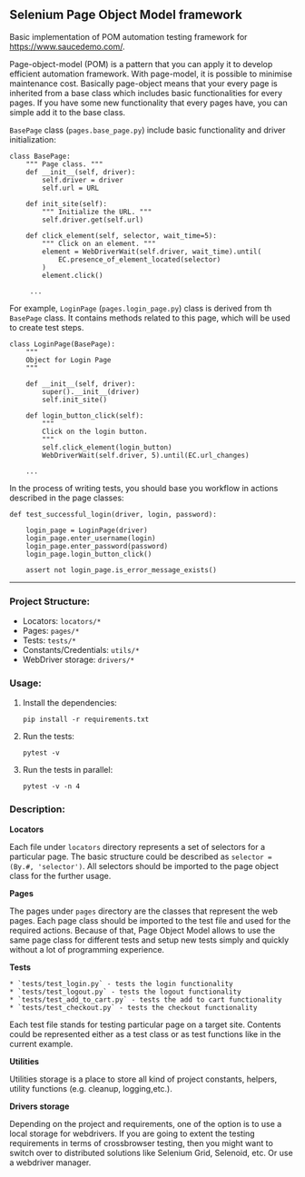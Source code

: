 ## Selenium Page Object Model framework

Basic implementation of POM automation testing framework for https://www.saucedemo.com/.

Page-object-model (POM) is a pattern that you can apply it to develop efficient automation framework. With page-model, it is possible to minimise maintenance cost. Basically page-object means that your every page is inherited from a base class which includes basic functionalities for every pages. If you have some new functionality that every pages have, you can simple add it to the base class.

`BasePage` class (`pages.base_page.py`) include basic functionality and driver initialization:

```
class BasePage:
    """ Page class. """
    def __init__(self, driver):
        self.driver = driver
        self.url = URL

    def init_site(self):
        """ Initialize the URL. """
        self.driver.get(self.url)

    def click_element(self, selector, wait_time=5):
        """ Click on an element. """
        element = WebDriverWait(self.driver, wait_time).until(
            EC.presence_of_element_located(selector)
        )
        element.click()
        
     ...
```

For example, `LoginPage` (`pages.login_page.py`) class is derived from th `BasePage` class. It contains methods related to this page, which will be used to create test steps.

```
class LoginPage(BasePage):
    """
    Object for Login Page
    """

    def __init__(self, driver):
        super().__init__(driver)
        self.init_site()

    def login_button_click(self):
        """
        Click on the login button.
        """
        self.click_element(login_button)
        WebDriverWait(self.driver, 5).until(EC.url_changes)
       
    ...
```

In the process of writing tests, you should base you workflow in actions described in the page classes:

```
def test_successful_login(driver, login, password):

    login_page = LoginPage(driver)
    login_page.enter_username(login)
    login_page.enter_password(password)
    login_page.login_button_click()

    assert not login_page.is_error_message_exists()
```
---
### Project Structure:
* Locators: `locators/*`
* Pages: `pages/*`
* Tests: `tests/*`
* Constants/Credentials: `utils/*`
* WebDriver storage: `drivers/*`

### Usage:
1. Install the dependencies:

    `pip install -r requirements.txt`

2. Run the tests:

    `pytest -v`

3. Run the tests in parallel:

    `pytest -v -n 4`

### Description:

**Locators**

Each file under `locators` directory represents a set of selectors for a particular page. The basic structure could be described as `selector = (By.#, 'selector')`. All selectors should be imported to the page object class for the further usage.

**Pages**

The pages under `pages` directory are the classes that represent the web pages. Each page class should be imported to the test file and used for the required actions. Because of that, Page Object Model allows to use the same page class for different tests and setup new tests simply and quickly without a lot of programming experience.

**Tests**

    * `tests/test_login.py` - tests the login functionality
    * `tests/test_logout.py` - tests the logout functionality
    * `tests/test_add_to_cart.py` - tests the add to cart functionality
    * `tests/test_checkout.py` - tests the checkout functionality

Each test file stands for testing particular page on a target site. Contents could be represented either as a test class or as test functions like in the current example. 

**Utilities**

Utilities storage is a place to store all kind of project constants, helpers, utility functions (e.g. cleanup, logging,etc.).

**Drivers storage**

Depending on the project and requirements, one of the option is to use a local storage for webdrivers. If you are going to extent the testing requirements in terms of crossbrowser testing, then you might want to switch over to distributed solutions like Selenium Grid, Selenoid, etc. Or use a webdriver manager.
